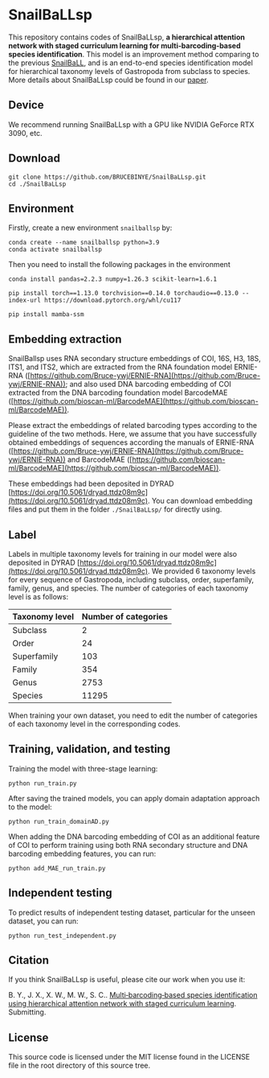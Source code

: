 # SnailBaLLsp

This repository contains codes of SnailBaLLsp, **a hierarchical attention network with staged curriculum learning for multi‐barcoding‐based species identification**. This model is an improvement method comparing to the previous [SnailBaLL](https://github.com/BRUCEBINYE/SnailBaLL), and is an end-to-end species identification model for hierarchical taxonomy levels of Gastropoda from subclass to species. More details about SnailBaLLsp could be found in our [paper]().

## Device
We recommend running SnailBaLLsp with a GPU like NVIDIA GeForce RTX 3090, etc. 

## Download
```
git clone https://github.com/BRUCEBINYE/SnailBaLLsp.git
cd ./SnailBaLLsp
```

## Environment

Firstly, create a new environment `snailballsp` by:

```
conda create --name snailballsp python=3.9
conda activate snailballsp
```

Then you need to install the following packages in the environment

```
conda install pandas=2.2.3 numpy=1.26.3 scikit-learn=1.6.1

pip install torch==1.13.0 torchvision==0.14.0 torchaudio==0.13.0 --index-url https://download.pytorch.org/whl/cu117

pip install mamba-ssm
```


## Embedding extraction

SnailBallsp uses RNA secondary structure embeddings of COI, 16S, H3, 18S, ITS1, and ITS2, which are extracted from the RNA foundation model ERNIE-RNA ([https://github.com/Bruce-ywj/ERNIE-RNA](https://github.com/Bruce-ywj/ERNIE-RNA)); and also used DNA barcoding embedding of COI extracted from the DNA barcoding foundation model BarcodeMAE ([https://github.com/bioscan-ml/BarcodeMAE](https://github.com/bioscan-ml/BarcodeMAE)). 

Please extract the embeddings of related barcoding types according to the guideline of the two methods. Here, we assume that you have successfully obtained embeddings of sequences according the manuals of ERNIE-RNA ([https://github.com/Bruce-ywj/ERNIE-RNA](https://github.com/Bruce-ywj/ERNIE-RNA)) and BarcodeMAE ([https://github.com/bioscan-ml/BarcodeMAE](https://github.com/bioscan-ml/BarcodeMAE)). 

These embeddings had been deposited in DYRAD [https://doi.org/10.5061/dryad.ttdz08m9c](https://doi.org/10.5061/dryad.ttdz08m9c). You can download embedding files and put them in the folder `./SnailBaLLsp/` for directly using.

## Label

Labels in multiple taxonomy levels for training in our model were also deposited in DYRAD [https://doi.org/10.5061/dryad.ttdz08m9c](https://doi.org/10.5061/dryad.ttdz08m9c). We provided 6 taxonomy levels for every sequence of Gastropoda, including subclass, order, superfamily, family, genus, and species. The number of categories of each taxonomy level is as follows:

Taxonomy level | Number of categories
---- | ----
Subclass | 2
Order | 24
Superfamily | 103
Family | 354
Genus | 2753
Species | 11295

When training your own dataset, you need to edit the number of categories of each taxonomy level in the corresponding codes.

## Training, validation, and testing

Training the model with three-stage learning:

```
python run_train.py
```

After saving the trained models, you can apply domain adaptation approach to the model:

```
python run_train_domainAD.py
```

When adding the DNA barcoding embedding of COI as an additional feature of COI to perform training using both RNA secondary structure and DNA barcoding embedding features, you can run:

```
python add_MAE_run_train.py
```

## Independent testing

To predict results of independent testing dataset, particular for the unseen dataset, you can run: 

```
python run_test_independent.py
```

## Citation

If you think SnailBaLLsp is useful, please cite our work when you use it:

B. Y., J. X., X. W., M. W., S. C.. [Multi‐barcoding‐based species identification using hierarchical attention network with staged curriculum learning](). Submitting.

## License

This source code is licensed under the MIT license found in the LICENSE file in the root directory of this source tree.
